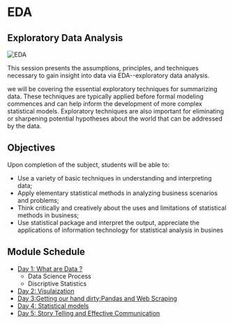 # EDA
## Exploratory Data Analysis

![EDA](https://drive.google.com/file/d/1PF3isxbmVlT_8ic42Wj8844YWHrrFpQ6/view?usp=sharing)

This session presents the assumptions, principles, and techniques necessary to gain insight into data via EDA--exploratory data analysis.

we will be covering the essential exploratory techniques for summarizing data. These techniques are typically applied before formal modeling commences and can help inform the development of more complex statistical models. Exploratory techniques are also important for eliminating or sharpening potential hypotheses about the world that can be addressed by the data.

## Objectives

Upon completion of the subject, students will be able to:

* Use a variety of basic techniques in understanding and interpreting data;
* Apply elementary statistical methods in analyzing business scenarios and problems;
* Think critically and creatively about the uses and limitations of statistical methods in business;
* Use statistical package and interpret the output, appreciate the applications of information technology for statistical analysis in busines

## Module Schedule

* [Day 1: What are Data ?]()
  * Data Science Process
  * Discriptive Statistics  
* [Day 2: Visulaization]()
* [Day 3:Getting our hand dirty:Pandas and Web Scraping]()
* [Day 4: Statistical models]()
* [Day 5:  Story Telling and Effective Communication]()
  
